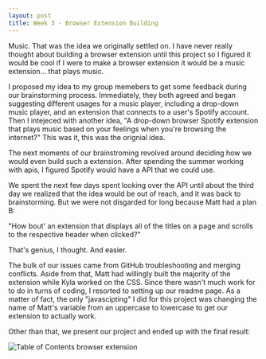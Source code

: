 ```yaml
---
layout: post
title: Week 3 - Browser Extension Building
---
```


Music. That was the idea we originally settled on. I have never really thought about building a browser extension until this project so I figured it would be cool if I were to make a browser extension it would be a music extension... that plays music.

I proposed my idea to my group memebers to get some feedback during our brainstorming process. Immediately, they both agreed and began suggesting different usages for a music player, including a drop-down music player, and an extension that connects to a user's Spotify account. Then I intejeced with another idea, "A drop-down browser Spotify extension that plays music based on your feelings when you're browsing the internet?" This was it, this was the orignial idea. 

The next moments of our brainstroming revolved around deciding how we would even build such a extension. After spending the summer working with apis, I figured Spotify would have a API that we could use. 

We spent the next few days spent looking over the API until about the third day we realized that the idea would be out of reach, and it was back to brainstorming. But we were not disgarded for long because Matt had a plan B: 

"How bout' an extension that displays all of the titles on a page and scrolls to the respective header when clicked?" 

That's genius, I thought. And easier.

The bulk of our issues came from GitHub troubleshooting and merging conflicts. Aside from that, Matt had willingly built the majority of the extension while Kyla worked on the CSS. Since there wasn't much work for to do in turns of coding, I  resorted to setting up our readme page. As a matter of fact, the only "javascipting" I did for this project was changing the name of Matt's variable from an uppercase to lowercase to get our extension to actually work.

Other than that, we present our project and ended up with the final result:

![Table of Contents browser extension]("images/screenshot.png")


